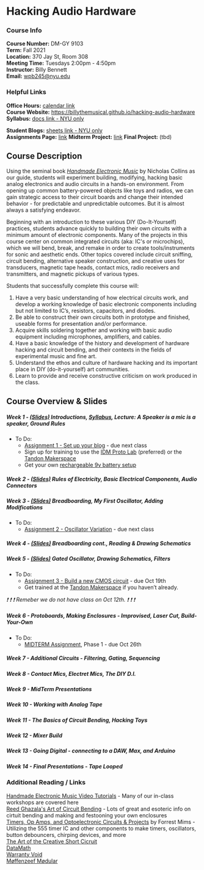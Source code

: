 # Hacking Audio Hardware

### Course Info  
**Course Number:** DM-GY 9103  
**Term:** Fall 2021  
**Location:** 370 Jay St, Room 308  
**Meeting Time:** Tuesdays 2:00pm - 4:50pm  
**Instructor:** Billy Bennett  
**Email:** wpb245@nyu.edu  

### Helpful Links
**Office Hours:** [calendar link](https://calendar.google.com/calendar/selfsched?sstoken=UU83Y25Jd3FfQnhjfGRlZmF1bHR8MTcyMDRkOTExMjgzY2QxOTVhYmFhZjM4MmRiMzg1MmM)  
**Course Website:** https://billythemusical.github.io/hacking-audio-hardware  
**Syllabus:** [docs link - NYU only](https://docs.google.com/document/d/1rmMsHMCfXIE_s8nDgVjvcms0XinGn-VsMpUDeaeRRd0/edit?usp=sharing)

**Student Blogs:** [sheets link - NYU only](https://docs.google.com/spreadsheets/d/1N3ReFHLPdkrUOZKwgPqg1gQX5DbbF7SZ2JsOboCK1Vc/edit#gid=0)  
**Assignments Page:** [link](assignments.html)
**Midterm Project:** [link](midterm.html)
**Final Project:** (tbd)

## Course Description
Using the seminal book [*Handmade Electronic Music*](https://bobcat.library.nyu.edu/permalink/f/141j2p5/nyu_aleph003835343) by Nicholas Collins as our guide, students will experiment building, modifying, hacking basic analog electronics and audio circuits in a hands-on environment.  From opening up common battery-powered objects like toys and radios, we can gain strategic access to their circuit boards and change their intended behavior - for predictable and unpredictable outcomes.  But it is almost always a satisfying endeavor.

Beginning with an introduction to these various DIY (Do-It-Yourself) practices, students advance quickly to building their own circuits with a minimum amount of electronic components. Many of the projects in this course center on common integrated circuits (aka: IC's or microchips), which we will bend, break, and remake in order to create tools/instruments for sonic and aesthetic ends.  Other topics covered include circuit sniffing, circuit bending, alternative speaker construction, and creative uses for transducers, magnetic tape heads, contact mics, radio receivers and transmitters, and magnetic pickups of various types.

Students that successfully complete this course will:
1. Have a very basic understanding of how electrical circuits work, and develop a working knowledge
of basic electronic components including but not limited to IC’s, resistors, capacitors, and diodes.
2. Be able to construct their own circuits both in prototype and finished, useable forms for
presentation and/or performance.
3. Acquire skills soldering together and working with basic audio equipment including microphones, amplifiers, and cables.
4. Have a basic knowledge of the history and development of hardware hacking and circuit bending,
and their contexts in the fields of experimental music and fine art.
5. Understand the ethos and culture of hardware hacking and its important place in DIY (do-it-yourself) art communities.
6. Learn to provide and receive constructive criticism on work produced in the class.

## Course Overview & Slides

##### Week 1 - [(Slides)](https://docs.google.com/presentation/d/1qheYEmGxHhcfj3TvRRTWEnvLvEMnhZB82_XswJIgf9U/edit?usp=sharing) Introductions, [Syllabus](https://docs.google.com/document/d/1rmMsHMCfXIE_s8nDgVjvcms0XinGn-VsMpUDeaeRRd0/edit?usp=sharing), Lecture: A Speaker is a mic is a speaker, Ground Rules

- To Do:
  - [Assignment 1 - Set up your blog](assignments.html) - due next class
  - Sign up for training to use the [IDM Proto Lab](http://idm.engineering.nyu.edu/protolab/) (preferred) or the [Tandon Makerspace](https://makerspace.engineering.nyu.edu/training-and-reservations/)  
  - Get your own [rechargeable 9v battery setup](https://www.amazon.com/EBL-Rechargeable-Batteries-Battery-Charger/dp/B079G37Y61/ref=sr_1_3?dchild=1&keywords=9v+rechargeable+batteries+with+charger&qid=1631477602&s=electronics&sr=1-3)  

##### Week 2 - [(Slides)](https://docs.google.com/presentation/d/1efWNUDPk0h1TynfMdZVpLxOjdQhohWu7YLQNH0dOrB4/edit?usp=sharing)  Rules of Electricity, Basic Electrical Components, Audio Connectors

##### Week 3 - [(Slides)](https://docs.google.com/presentation/d/1-EDzDrOS77cCitP-0Bf-hZKDujBbLkg2Xf4AGk78QNk/edit#slide=id.gf256d10b19_0_25)  Breadboarding, My First Oscillator, Adding Modifications

- To Do:
  - [Assignment 2 - Oscillator Variation](assignments.html) - due next class

##### Week 4 - [(Slides)](https://docs.google.com/presentation/d/1seI8x_yt6gibYntiaUch7kJuSkzcuYkVgojwtgdJvfY/edit?usp=sharing)  Breadboarding cont., Reading & Drawing Schematics

##### Week 5 - [(Slides)](https://docs.google.com/presentation/d/1UQaH8Z6PDEX3RyZpvyM7HtjcS4XLoo4gqNlqg3Z_l8U/edit?usp=sharing) Gated Oscillator, Drawing Schematics, Filters

- To Do:
  - [Assignment 3 - Build a new CMOS circuit](assignments.html) - due Oct 19th
  - Get trained at the [Tandon Makerspace](https://makerspace.engineering.nyu.edu/training-and-reservations/) if you haven’t already.   

*❗ ❗ ❗ Remeber we do not have class on Oct 12th. ❗ ❗ ❗*

##### Week 6 - Protoboards, Making Enclosures - Improvised, Laser Cut, Build-Your-Own  

- To Do:
  - [MIDTERM Assignment](assignments.html), Phase 1 - due Oct 26th

##### Week 7 - Additional Circuits - Filtering, Gating, Sequencing
##### Week 8 - Contact Mics, Electret Mics, The DIY D.I.
##### Week 9 - **MidTerm Presentations**  
##### Week 10 - Working with Analog Tape
##### Week 11 - The Basics of Circuit Bending, Hacking Toys
##### Week 12 - Mixer Build
##### Week 13 - Going Digital - connecting to a DAW, Max, and Arduino  
##### Week 14 - **Final Presentations - Tape Looped**  


### Additional Reading / Links

[Handmade Electronic Music Video Tutorials](http://www.nicolascollins.com/HEM3/tutorials.htm) - Many of our in-class workshops are covered here  
[Reed Ghazala's Art of Circuit Bending](http://www.anti-theory.com/soundart/circuitbend/) - Lots of great and esoteric info on cirtuit bending and making and festooning your own enclosures  
[Timers, Op Amps, and Optoelectronic Circuits & Projects](https://www.amazon.com/Timer-Amp-Optoelectronic-Circuits-Projects/dp/0945053290) by Forrest Mims - Utilizing the 555 timer IC and other components to make timers, oscillators, button debouncers, chirping devices, and more  
[The Art of the Creative Short Cicruit](http://www.anti-theory.com/texts/EM/index.html)  
[DataMath](http://www.datamath.org/Story/CircuitBending.htm)  
[Warranty Void](http://weltenschule.de/TableHooters/WarrantyVoidFAQ.htm)  
[Møffenzeef Mødular](https://www.moffenzeefmodular.com/)  
